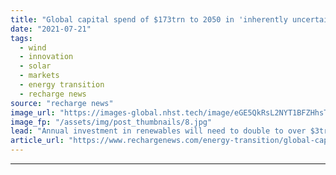 ```yaml
---
title: "Global capital spend of $173trn to 2050 in 'inherently uncertain' transition to net zero -  BNEF"
date: "2021-07-21"
tags: 
  - wind
  - innovation
  - solar
  - markets
  - energy transition
  - recharge news
source: "recharge news"
image_url: "https://images-global.nhst.tech/image/eGE5QkRsL2NYT1BFZHhsTnJsQ1RKZk5oYWFZdWpKZnZnQzMvWDhyeHM2bz0=/nhst/binary/695bc172a8b5bd4007d72479bbe0fce1"
image_fp: "/assets/img/post_thumbnails/8.jpg"
lead: "Annual investment in renewables will need to double to over $3trn a year if world is to get on track for Paris climate action targets, analyst's latest New Energy Outlook finds"
article_url: "https://www.rechargenews.com/energy-transition/global-capital-spend-of-173trn-to-2050-in-inherently-uncertain-transition-to-net-zero-bnef/2-1-1042701"
---
```


---
